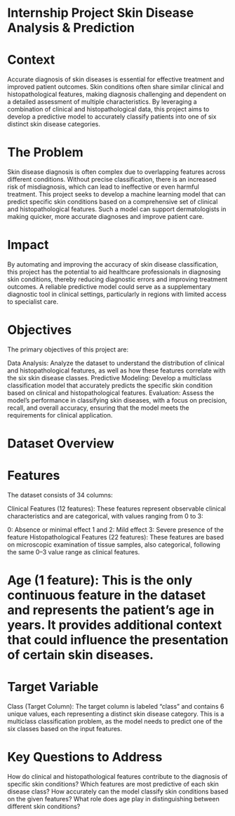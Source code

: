 # Internship Project Skin Disease Analysis & Prediction
# Context
Accurate diagnosis of skin diseases is essential for effective treatment and improved patient outcomes. Skin conditions often share similar clinical and histopathological features, making diagnosis challenging and dependent on a detailed assessment of multiple characteristics. By leveraging a combination of clinical and histopathological data, this project aims to develop a predictive model to accurately classify patients into one of six distinct skin disease categories.

# The Problem
Skin disease diagnosis is often complex due to overlapping features across different conditions. Without precise classification, there is an increased risk of misdiagnosis, which can lead to ineffective or even harmful treatment. This project seeks to develop a machine learning model that can predict specific skin conditions based on a comprehensive set of clinical and histopathological features. Such a model can support dermatologists in making quicker, more accurate diagnoses and improve patient care.

# Impact
By automating and improving the accuracy of skin disease classification, this project has the potential to aid healthcare professionals in diagnosing skin conditions, thereby reducing diagnostic errors and improving treatment outcomes. A reliable predictive model could serve as a supplementary diagnostic tool in clinical settings, particularly in regions with limited access to specialist care.

# Objectives
The primary objectives of this project are:

Data Analysis: Analyze the dataset to understand the distribution of clinical and histopathological features, as well as how these features correlate with the six skin disease classes.
Predictive Modeling: Develop a multiclass classification model that accurately predicts the specific skin condition based on clinical and histopathological features.
Evaluation: Assess the model’s performance in classifying skin diseases, with a focus on precision, recall, and overall accuracy, ensuring that the model meets the requirements for clinical application.

# Dataset Overview
# Features
The dataset consists of 34 columns:

Clinical Features (12 features): These features represent observable clinical characteristics and are categorical, with values ranging from 0 to 3:

0: Absence or minimal effect
1 and 2: Mild effect
3: Severe presence of the feature
Histopathological Features (22 features): These features are based on microscopic examination of tissue samples, also categorical, following the same 0–3 value range as clinical features.

# Age (1 feature): This is the only continuous feature in the dataset and represents the patient’s age in years. It provides additional context that could influence the presentation of certain skin diseases.

# Target Variable
Class (Target Column): The target column is labeled “class” and contains 6 unique values, each representing a distinct skin disease category. This is a multiclass classification problem, as the model needs to predict one of the six classes based on the input features.
# Key Questions to Address
How do clinical and histopathological features contribute to the diagnosis of specific skin conditions?
Which features are most predictive of each skin disease class?
How accurately can the model classify skin conditions based on the given features?
What role does age play in distinguishing between different skin conditions?



